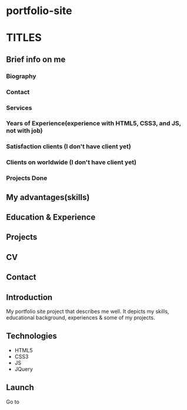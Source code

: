 # portfolio-site

# TITLES 
## Brief info on me
### Biography
### Contact
### Services
### Years of Experience(experience with HTML5, CSS3, and JS, not with job)
### Satisfaction clients (I don't have client yet)
### Clients on worldwide (I don't have client yet)
### Projects Done

## My advantages(skills)
## Education & Experience
## Projects
## CV
## Contact

## Introduction
My portfolio site project that describes me well. It depicts my skills, educational background, experiences & some of my projects.

## Technologies
- HTML5
- CSS3
- JS
- JQuery

## Launch
Go to 